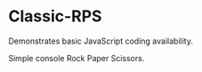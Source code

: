 # Classic-RPS
Demonstrates basic JavaScript coding availability.

Simple console Rock Paper Scissors.
